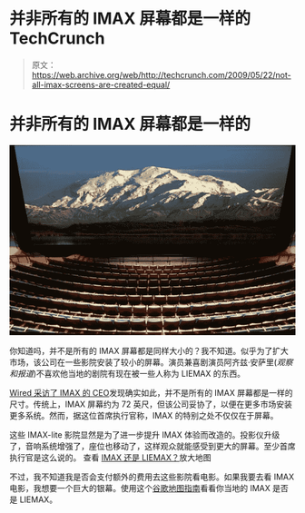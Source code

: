 # 并非所有的 IMAX 屏幕都是一样的 TechCrunch

> 原文：<https://web.archive.org/web/http://techcrunch.com/2009/05/22/not-all-imax-screens-are-created-equal/>

# 并非所有的 IMAX 屏幕都是一样的

[![imax1](img/00ce47bc402bbafa1dbf1f07022c8c1f.png "imax1")](https://web.archive.org/web/20230203191222/https://techcrunch.com/wp-content/uploads/2009/05/imax1.jpg)

你知道吗，并不是所有的 IMAX 屏幕都是同样大小的？我不知道。似乎为了扩大市场，该公司在一些影院安装了较小的屏幕。演员兼喜剧演员阿齐兹·安萨里(*观察和报道*)不喜欢他当地的剧院有现在被一些人称为 LIEMAX 的东西。

[Wired 采访了 IMAX 的 CEO](https://web.archive.org/web/20230203191222/http://www.wired.com/underwire/2009/05/imax-ceo-screen-size-isnt-everything/)发现确实如此，并不是所有的 IMAX 屏幕都是一样的尺寸。传统上，IMAX 屏幕约为 72 英尺，但该公司妥协了，以便在更多市场安装更多系统。然而，据这位首席执行官称，IMAX 的特别之处不仅仅在于屏幕。

这些 IMAX-lite 影院显然是为了进一步提升 IMAX 体验而改造的。投影仪升级了，音响系统增强了，座位也移动了，这样观众就能感受到更大的屏幕。至少首席执行官是这么说的。
查看 [IMAX 还是 LIEMAX？](https://web.archive.org/web/20230203191222/http://maps.google.com/maps/ms?hl=en&ie=UTF8&msa=0&t=h&msid=113621990356540393221.000469b6c5915161c3667&source=embed&ll=36.210347,-86.68539&spn=48.885745,117.773438)放大地图

不过，我不知道我是否会支付额外的费用去这些影院看电影。如果我要去看 IMAX 电影，我想要一个巨大的银幕。使用这个[谷歌地图指南](https://web.archive.org/web/20230203191222/http://maps.google.com/maps/ms?hl=en&ie=UTF8&msa=0&t=h&msid=113621990356540393221.000469b6c5915161c3667&ll=36.210347,-86.68539&spn=48.885745,117.773438&z=3&source=embed)看看你当地的 IMAX 是否是 LIEMAX。